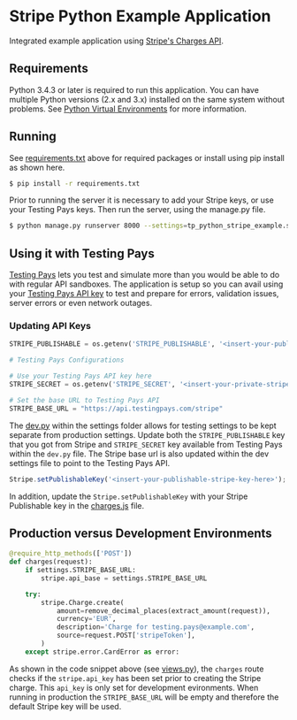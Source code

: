 # Stripe Python Example Application

Integrated example application using [Stripe's Charges API](https://stripe.com/docs/api#create_charge).

## Requirements

Python 3.4.3 or later is required to run this application. You can have multiple Python versions (2.x and 3.x) installed on the same system without problems. See [Python Virtual Environments](http://docs.python-guide.org/en/latest/dev/virtualenvs/) for more information.

## Running

See [requirements.txt](requirements.txt) above for required packages or install using pip install as shown here.

```bash
$ pip install -r requirements.txt
```

Prior to running the server it is necessary to add your Stripe keys, or use your Testing Pays keys.
Then run the server, using the manage.py file.

```bash
$ python manage.py runserver 8000 --settings=tp_python_stripe_example.settings.dev
```

## Using it with Testing Pays

[Testing Pays](http://www.testingpays.com) lets you test and simulate more than you would be able to do with regular API sandboxes. The application is setup so you can avail using your [Testing Pays API key](https://admin.testingpays.com) to test and prepare for errors, validation issues, server errors or even network outages.

### Updating API Keys

```python
STRIPE_PUBLISHABLE = os.getenv('STRIPE_PUBLISHABLE', '<insert-your-publishable-stripe-key-here>')

# Testing Pays Configurations

# Use your Testing Pays API key here
STRIPE_SECRET = os.getenv('STRIPE_SECRET', '<insert-your-private-stripe-key-here>')

# Set the base URL to Testing Pays API
STRIPE_BASE_URL = "https://api.testingpays.com/stripe"
```

The [dev.py](tp_python_stripe_example/settings/dev.py) within the settings folder allows for testing settings to be kept separate from production settings. Update both the `STRIPE_PUBLISHABLE` key that you got from Stripe and `STRIPE_SECRET` key available from Testing Pays within the `dev.py` file. The Stripe base url is also updated within the dev settings file to point to the Testing Pays API.

```javascript
Stripe.setPublishableKey('<insert-your-publishable-stripe-key-here>');
```

In addition, update the `Stripe.setPublishableKey` with your Stripe Publishable key in the [charges.js](python_stripe_payment/static/js/charges.js)
file.

## Production versus Development Environments

```python
@require_http_methods(['POST'])
def charges(request):
    if settings.STRIPE_BASE_URL:
        stripe.api_base = settings.STRIPE_BASE_URL

    try:
        stripe.Charge.create(
            amount=remove_decimal_places(extract_amount(request)),
            currency='EUR',
            description='Charge for testing.pays@example.com',
            source=request.POST['stripeToken'],
        )
    except stripe.error.CardError as error:
```

As shown in the code snippet above (see [views.py](python_stripe_payment/views.py)), the `charges` route checks if the `stripe.api_key` has been set prior to creating the Stripe charge. This `api_key` is only set for development evironments. When running in production the `STRIPE_BASE_URL` will be empty and therefore the default Stripe key will be used.
